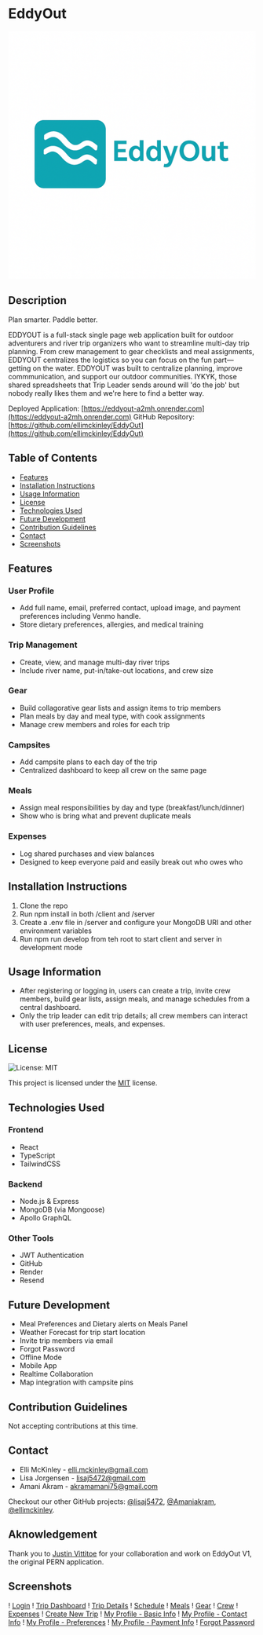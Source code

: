 # EddyOut

![Logo](./server/src/assets/Logo_EddyOut.png)

## Description

Plan smarter. Paddle better.

EDDYOUT is a full-stack single page web application built for outdoor adventurers and river trip organizers who want to streamline multi-day trip planning. From crew management to gear checklists and meal assignments, EDDYOUT centralizes the logistics so you can focus on the fun part—getting on the water. EDDYOUT was built to centralize planning, improve commmunication, and support our outdoor communities. IYKYK, those shared spreadsheets that Trip Leader sends around will 'do the job' but nobody really likes them and we're here to find a better way.

Deployed Application: [https://eddyout-a2mh.onrender.com](https://eddyout-a2mh.onrender.com)
GitHub Repository: [https://github.com/ellimckinley/EddyOut](https://github.com/ellimckinley/EddyOut)

## Table of Contents

- [Features](#features)
- [Installation Instructions](#installation-instructions)
- [Usage Information](#usage-information)
- [License](#license)
- [Technologies Used](#technologies-used)
- [Future Development](#future-development)
- [Contribution Guidelines](#contribution-guidelines)
- [Contact](#contact)
- [Screenshots](#screenshots)

## Features

### User Profile

- Add full name, email, preferred contact, upload image, and payment preferences including Venmo handle.
- Store dietary preferences, allergies, and medical training
<!-- - Trip leader can assign role in crew (e.g., Trip Leader, Boat Capitain, Passenger) -->

### Trip Management

- Create, view, and manage multi-day river trips
- Include river name, put-in/take-out locations, and crew size

### Gear

- Build collagorative gear lists and assign items to trip members
- Plan meals by day and meal type, with cook assignments
- Manage crew members and roles for each trip

### Campsites

- Add campsite plans to each day of the trip
- Centralized dashboard to keep all crew on the same page

### Meals

- Assign meal responsibilities by day and type (breakfast/lunch/dinner)
- Show who is bring what and prevent duplicate meals

### Expenses

- Log shared purchases and view balances
- Designed to keep everyone paid and easily break out who owes who

## Installation Instructions

1. Clone the repo
2. Run npm install in both /client and /server
3. Create a .env file in /server and configure your MongoDB URI and other environment variables
4. Run npm run develop from teh root to start client and server in development mode

## Usage Information

- After registering or logging in, users can create a trip, invite crew members, build gear lists, assign meals, and manage schedules from a central dashboard.
- Only the trip leader can edit trip details; all crew members can interact with user preferences, meals, and expenses.

## License

![License: MIT](https://img.shields.io/badge/License-MIT-yellow.svg)

This project is licensed under the [MIT](https://opensource.org/licenses/MIT) license.

## Technologies Used

### Frontend

- React
- TypeScript
- TailwindCSS

### Backend

- Node.js & Express
- MongoDB (via Mongoose)
- Apollo GraphQL

### Other Tools

- JWT Authentication
- GitHub
- Render
- Resend

## Future Development

- Meal Preferences and Dietary alerts on Meals Panel
- Weather Forecast for trip start location
- Invite trip members via email
- Forgot Password
- Offline Mode
- Mobile App
- Realtime Collaboration
- Map integration with campsite pins

## Contribution Guidelines

Not accepting contributions at this time.

## Contact

- Elli McKinley - [elli.mckinley@gmail.com](mailto:elli.mckinley@gmail.com)
- Lisa Jorgensen - [lisaj5472@gmail.com](lisaj5472@gmail.com)
- Amani Akram - [akramamani75@gmail.com](akramamani75@gmail.com)

Checkout our other GitHub projects: [@lisaj5472](https://github.com/lisaj5472), [@Amaniakram](https://github.com/Amaniakram), [@ellimckinley](https://github.com/ellimckinley).

## Aknowledgement

Thank you to [Justin Vittitoe](https://github.com/justinvittitoe) for your collaboration and work on EddyOut V1, the original PERN application.

## Screenshots

! [Login](./server/src/assets/login.png)
! [Trip Dashboard](./server/src/assets/dashboard.png)
! [Trip Details](./server/src/assets/TripDetails.png)
! [Schedule](./server/src/assets/schedule.png)
! [Meals](./server/src/assets/mealplan.png)
! [Gear](./server/src/assets/gear.png)
! [Crew](./server/src/assets/crew.png)
! [Expenses](./server/src/assets/TripExpenses.png)
! [Create New Trip](./server/src/assets/createtrip.png)
! [My Profile - Basic Info](./server/src/assets/MPBasic.png)
! [My Profile - Contact Info](./server/src/assets/MPContact.png)
! [My Profile - Preferences](./server/src/assets/MPPreferences.png)
! [My Profile - Payment Info](./server/src/assets/MPPayment.png)
! [Forgot Password](./server/src/assets/ForgotPassword.png)
